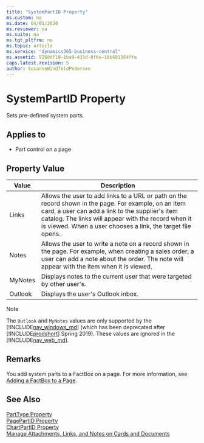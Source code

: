```yaml
---
title: "SystemPartID Property"
ms.custom: na
ms.date: 04/01/2020
ms.reviewer: na
ms.suite: na
ms.tgt_pltfrm: na
ms.topic: article
ms.service: "dynamics365-business-central"
ms.assetid: 9260df18-1ba9-415d-8f6e-18b601564ffa
caps.latest.revision: 5
author: SusanneWindfeldPedersen
---
```


# SystemPartID Property
Sets pre-defined system parts.  
  
## Applies to  
  
-   Part control on a page  

## Property Value  

|  Value | Description |
|--------|-------------|
|  Links | Allows the user to add links to a URL or path on the record shown in the page. For example, on an Item card, a user can add a link to the supplier's item catalog. The links will appear with the record when it is viewed. When a user chooses a link, the target file opens.|
|  Notes | Allows the user to write a note on a record shown in the page. For example, when creating a sales order, a user can add a note about the order. The note will appear with the item when it is viewed.|
|  MyNotes | Displays notes to the current user that were targeted by other user's.|
|  Outlook | Displays the user's Outlook inbox.|

> [!NOTE] 
> The `Outlook` and `MyNotes` values are only supported by the [!INCLUDE[nav_windows_md](../includes/nav_windows_md.md)] (which has been deprecated after [!INCLUDE[prodshort](../includes/prodshort.md)] Spring 2019). These values are ignored in the [!INCLUDE[nav_web_md](../includes/nav_web_md.md)].

## Remarks

You add system parts to a FactBox on a page. For more information, see [Adding a FactBox to a Page](../devenv-adding-a-factbox-to-page.md).

## See Also

 [PartType Property](devenv-parttype-property.md)   
 [PagePartID Property](devenv-pagepartid-property.md)   
 [ChartPartID Property](devenv-chartpartid-property.md)  
 [Manage Attachments, Links, and Notes on Cards and Documents](/dynamics365/business-central/ui-how-add-link-to-record)